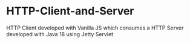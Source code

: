 # HTTP-Client-and-Server
HTTP Client developed with Vanilla JS which consumes a HTTP Server developed with Java 18 using Jetty Servlet

